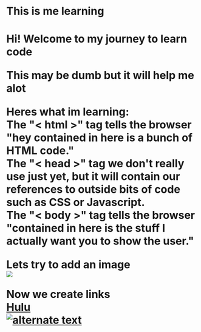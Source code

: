 <h1> This is me learning <h1>
  Hi! Welcome to my journey to learn code
  
<br>

  This may be dumb but it will help me alot
  
<p>
      Heres what im learning:
    <br>
        The "< html >" tag tells the browser "hey contained in here is a bunch of HTML code."
    <br>
        The "< head >" tag we don't really use just yet, but it will contain our references to outside bits of code such as CSS or Javascript.
    <br>
        The "< body >" tag tells the browser "contained in here is the stuff I actually want you to show the user."
    <br>
  <p>
    <p> 
      Lets try to add an image
      <br>
      <img src="https://curriculum-content.s3.amazonaws.com/web-development/circle_logo.jpg">
    <p>
      
  Now we create links
<br>
  <a href=https://www.hulu.com/>Hulu</a>
  <br>
  <a href=https://www.hulu.com/>
    <img src="https://www.hulu.com/press/wp-content/themes/hulu/images/favicon/apple-icon-144x144.png"
    alt="alternate text">
    </a>
